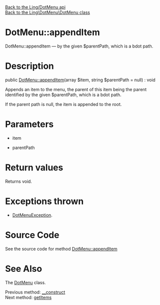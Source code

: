 [Back to the Ling/DotMenu api](https://github.com/lingtalfi/DotMenu/blob/master/doc/api/Ling/DotMenu.md)<br>
[Back to the Ling\DotMenu\DotMenu class](https://github.com/lingtalfi/DotMenu/blob/master/doc/api/Ling/DotMenu/DotMenu.md)


DotMenu::appendItem
================



DotMenu::appendItem — by the given $parentPath, which is a bdot path.




Description
================


public [DotMenu::appendItem](https://github.com/lingtalfi/DotMenu/blob/master/doc/api/Ling/DotMenu/DotMenu/appendItem.md)(array $item, string $parentPath = null) : void




Appends an item to the menu, the parent of this item being the parent identified
by the given $parentPath, which is a bdot path.

If the parent path is null, the item is appended to the root.




Parameters
================


- item

    

- parentPath

    


Return values
================

Returns void.


Exceptions thrown
================

- [DotMenuException](https://github.com/lingtalfi/DotMenu/blob/master/doc/api/Ling/DotMenu/Exception/DotMenuException.md).&nbsp;







Source Code
===========
See the source code for method [DotMenu::appendItem](https://github.com/lingtalfi/DotMenu/blob/master/DotMenu.php#L88-L114)


See Also
================

The [DotMenu](https://github.com/lingtalfi/DotMenu/blob/master/doc/api/Ling/DotMenu/DotMenu.md) class.

Previous method: [__construct](https://github.com/lingtalfi/DotMenu/blob/master/doc/api/Ling/DotMenu/DotMenu/__construct.md)<br>Next method: [getItems](https://github.com/lingtalfi/DotMenu/blob/master/doc/api/Ling/DotMenu/DotMenu/getItems.md)<br>

